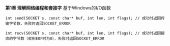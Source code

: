 **第1章 理解网络编程和套接字**
基于Windows的I/O函数

`int send(SOCKET s, const char* buf, int len, int flags); // 成功时返回传输字节数，失败时返回SOCKET_ERROR`

`int recv(SOCKET s, const char* buf, int len, int flags); // 成功时返回接收的字节数（收到EOF时为0），失败时返回SOCKET_ERROR`
